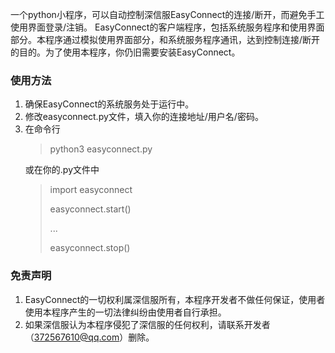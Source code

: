 
一个python小程序，可以自动控制深信服EasyConnect的连接/断开，而避免手工使用界面登录/注销。
EasyConnect的客户端程序，包括系统服务程序和使用界面部分。本程序通过模拟使用界面部分，和系统服务程序通讯，达到控制连接/断开的目的。为了使用本程序，你仍旧需要安装EasyConnect。

### 使用方法
1. 确保EasyConnect的系统服务处于运行中。
2. 修改easyconnect.py文件，填入你的连接地址/用户名/密码。
3. 在命令行
   <blockquote>
       <p>python3 easyconnect.py</p>
   </blockquote>
   或在你的.py文件中
   <blockquote>
       <p>import easyconnect</p>
       <p>easyconnect.start()</p>
       <p>...</p>
       <p>easyconnect.stop()</p>
   </blockquote>
   
### 免责声明
1. EasyConnect的一切权利属深信服所有，本程序开发者不做任何保证，使用者使用本程序产生的一切法律纠纷由使用者自行承担。
2. 如果深信服认为本程序侵犯了深信服的任何权利，请联系开发者（372567610@qq.com）删除。
